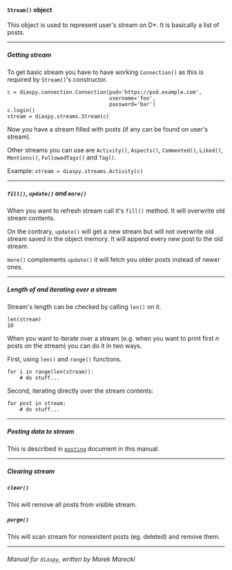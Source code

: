 #### `Stream()` object

This object is used to represent user's stream on D\*. 
It is basically a list of posts. 

----

##### Getting stream

To get basic stream you have to have working `Connection()` as 
this is required by `Stream()`'s constructor.

    c = diaspy.connection.Connection(pod='https://pod.example.com',
                                     username='foo',
                                     password='bar')
    c.login()
    stream = diaspy.streams.Stream(c)

Now you have a stream filled with posts (if any can be found on user's
stream).

Other streams you can use are `Activity()`, `Aspects()`, `Commented()`,
`Liked()`, `Mentions()`, `FollowedTags()` and `Tag()`.

Example: `stream = diaspy.streams.Activity(c)`

----

##### `fill()`, `update()` and `more()`

When you want to refresh stream call it's `fill()` method. It will 
overwrite old stream contents.

On the contrary, `update()` will get a new stream but will not overwrite
 old stream saved in the object memory. It will append every new post to
 the old stream.

`more()` complements `update()` it will fetch you older posts instead of
 newer ones.

----

##### Length of and iterating over a stream

Stream's length can be checked by calling `len()` on it.

    len(stream)
    10

When you want to iterate over a stream (e.g. when you want to print 
first *n* posts on the stream) you can do it in two ways.

First, using `len()` and `range()` functions.

    for i in range(len(stream)):
        # do stuff...

Second, iterating directly over the stream contents:

    for post in stream:
        # do stuff...


----

##### Posting data to stream

This is described in [`posting`](./posting.markdown) document in this 
manual.


----

##### Clearing stream

##### `clear()`

This will remove all posts from visible stream.

##### `purge()`

This will scan stream for nonexistent posts (eg. deleted) and remove 
them.

----

###### Manual for `diaspy`, written by Marek Marecki
